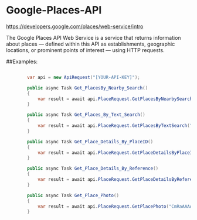 # Google-Places-API
https://developers.google.com/places/web-service/intro

The Google Places API Web Service is a service that returns information about places — defined within this API
as establishments, geographic locations, or prominent points of interest — using HTTP requests.

##Examples:
```csharp

        var api = new ApiRequest("[YOUR-API-KEY]");

        public async Task Get_PlacesBy_Nearby_Search()
        {
            var result = await api.PlaceRequest.GetPlacesByNearbySearch(-33.9249, 18.4241, 10000, "burger");
        }

        public async Task Get_Places_By_Text_Search()
        {
            var result = await api.PlaceRequest.GetPlacesByTextSearch("123 main street", 42.3675294, -71.186966, 10000);
        }

        public async Task Get_Place_Details_By_PlaceID()
        {
            var result = await api.PlaceRequest.GetPlaceDetailsByPlaceID("ChIJfWJEl3FnzB0RMKNBSt7LYZQ");
        }

        public async Task Get_Place_Details_By_Reference()
        {
            var result = await api.PlaceRequest.GetPlaceDetailsByReference("CmRRAAAAerGqXHcbhCbdDQ0EWvC971S8mxqm110DeU1K6M43mkBpKftLIkrKtCAuKsl1YMB5u-Ig7vwhfyMZ2AhwGJbGDdvm-dV9d8rXUIP6awwsSfvupTpIflOCNENHNeUxKwtmEhBZXFLWCP9uvNpTnE_U1Db2GhQEnff6Tniko-AQbFP1urOw4y_FNg");
        }

        public async Task Get_Place_Photo()
        {
            var result = await api.PlaceRequest.GetPlacePhoto("CmRaAAAAPsrIptUXRDhm5eha7WvuLK0jbDBXXW9siyA_drI-Y6tRJ-i7tNLEvAPxVqIfDNiBqv2pvBLypFWg9KM20aJaVrl_OPuVdkwfwqS948f1Xo8DlYsYSW8f6lZU_FGB2IUYEhCSNJXupLpRrrLtyfuaOF4dGhQMOZEn7DEY59k8uVzy9iVNFSY5pA");
        }
```
